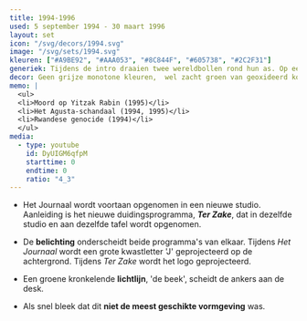 ```yaml
---
title: 1994-1996
used: 5 september 1994 - 30 maart 1996
layout: set
icon: "/svg/decors/1994.svg"
image: "/svg/sets/1994.svg"
kleuren: ["#A9BE92", "#AAA053", "#8C844F", "#605738", "#2C2F31"]
generiek: Tijdens de intro draaien twee wereldbollen rond hun as. Op een blauwe achtergrond wisselen de nieuwsbeelden via een lamelleneffect elkaar af. Op het einde verschijnt karakter per karakter 'JOURNAAL'.
decor: Geen grijze monotone kleuren,  wel zacht groen van geoxideerd koper gecombineerd met de kleur van bleek leder.
memo: |
  <ul>
  <li>Moord op Yitzak Rabin (1995)</li>
  <li>Het Agusta-schandaal (1994, 1995)</li>
  <li>Rwandese genocide (1994)</li>
  </ul>
media:
  - type: youtube
    id: DyUIGM6qfpM
    starttime: 0
    endtime: 0
    ratio: "4_3"
---
```


* Het Journaal wordt voortaan opgenomen in een nieuwe studio. Aanleiding is het nieuwe duidingsprogramma, **<cite>Ter Zake</cite>**, dat in dezelfde studio en aan dezelfde tafel wordt opgenomen.

* De **belichting** onderscheidt beide programma's van elkaar. Tijdens <cite>Het Journaal</cite> wordt een grote kwastletter 'J' geprojecteerd op de achtergrond. Tijdens <cite>Ter Zake</cite> wordt het logo geprojecteerd.

* Een groene kronkelende **lichtlijn**, 'de beek', scheidt de ankers aan de desk.

* Als snel bleek dat dit **niet de meest geschikte vormgeving** was.
